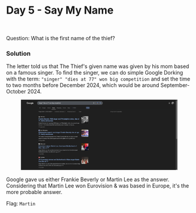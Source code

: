 # Day 5 - Say My Name

<figure><img src="../../../.gitbook/assets/Day5_Letter (1).png" alt="" width="375"><figcaption></figcaption></figure>

Question: What is the first name of the thief?

### Solution

The letter told us that The Thief's given name was given by his mom based on a famous singer. To find the singer, we can do simple Google Dorking with the term: `"singer" "dies at 77" won big competition` and set the time to two months before December 2024, which would be around September-October 2024.

<figure><img src="../../../.gitbook/assets/image (6) (1) (1) (1) (1).png" alt=""><figcaption></figcaption></figure>

Google gave us either Frankie Beverly or Martin Lee as the answer. Considering that Martin Lee won Eurovision & was based in Europe, it's the more probable answer.

Flag: `Martin`
